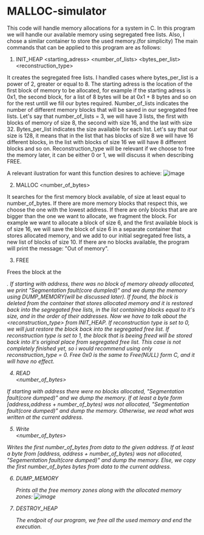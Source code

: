 # MALLOC-simulator

  This code will handle memory allocations for a system in C.
In this program we will handle our available memory using segregated free lists.
Also, I chose a similar container to store the used memory.(for simplicity)
  The main commands that can be applied to this program
are as follows:
1) INIT_HEAP <starting_adress> <number_of_lists> <bytes_per_list> <reconstruction_type>

 It creates the segregated free lists. I handled cases where bytes_per_list is a power of 2,
greater or equal to 8. The starting adress is the location of the first block of memory to be
allocated, for example if the starting adress is 0x1, the second block, for a list of 8 bytes
will be at 0x1 + 8 bytes and so on for the rest untill we fill our bytes required.
  Number_of_lists indicates the number of different memory blocks that will be saved in our segregated free lists.
Let's say that number_of_lists = 3, we will have 3 lists, the first with blocks of memory of size 8, the second
with size 16, and the last with size 32.
  Bytes_per_list indicates the size available for each list. Let's say that our size is 128, it means that in the
list that has blocks of size 8 we will have 16 different blocks, in the list with blocks of size 16 we will have 8
different blocks and so on.
  Reconstruction_type will be relevant if we choose to free the memory later, it can be either 0 or 1, we will discuss
it when describing FREE.

 A relevant ilustration for want this function desires to achieve:
![image](https://github.com/user-attachments/assets/fd1df3a2-9605-4a4f-a78b-ded24565baa6)


2) MALLOC <number_of_bytes>

  It searches for the first memory block available, of size at least equal to number_of_bytes.
If there are more memory blocks that respect this, we choose the one with the lowest address.
If there are only blocks that are are bigger than the one we want to allocate, we fragment the block.
For example we want to allocate a block of size 6, and the first available block is of size 16, we will
save the block of size 6 in a separate container that stores allocated memory, and we add to our initial
segregated free lists, a new list of blocks of size 10.
  If there are no blocks available, the program will print the message: "Out of memory".

3) FREE <address>

  Frees the block at the <address>. If starting with address, there was no block of memory already
allocated, we print "Segmentation fault(core dumpled)" and we dump the memory using DUMP_MEMORY(will be discussed later).
If found, the block is deleted from the container that stores allocated memory and it is restored back into the segregated
free lists, in the list containing blocks equal to it's size, and in the order of their addresses.
  Now we have to talk about the <reconstruction_type> from INIT_HEAP. If reconstruction type is set to 0,
we will just restore the block back into the segregated free list. If reconstruction type is set to 1, the block that is beeing
freed will be stored back into it's original place from segregated free list. This case is not completely finished yet, so i would
recommend using only reconstruction_type = 0.
  Free 0x0 is the same to Free(NULL) form C, and it will have no effect.

4) READ <address> <number_of_bytes>

  If starting with address there were no blocks allocated, "Segmentation fault(core dumped)" and we dump the memory. If at least a byte form [address,address + number_of_bytes)
was not allocated, "Segmentation fault(core dumped)" and dump the memory. Otherwise, we read what was written at the current address.

5) Write <address> <data> <number_of_bytes>

  Writes the first number_of_bytes from data to the given address. If at least a byte from [address, address + number_of_bytes) was not allocated,
"Segementation fault(core dumped)" and dump the memory. Else, we copy the first number_of_bytes bytes from data to the current address.

6) DUMP_MEMORY

   Prints all the free memory zones along with the allocated memory zones:
   ![image](https://github.com/user-attachments/assets/5ce8bcda-1c9c-411e-a4bb-edd948424d9e)

8) DESTROY_HEAP

   The endpoit of our program, we free all the used memory and end the execution.


